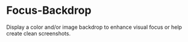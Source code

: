 # Focus-Backdrop
Display a color and/or image backdrop to enhance visual focus or help create clean screenshots.
